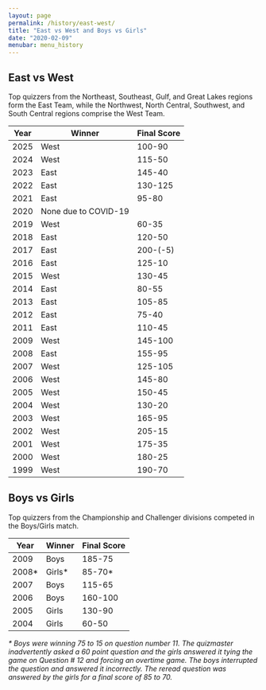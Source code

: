 ```yaml
---
layout: page
permalink: /history/east-west/
title: "East vs West and Boys vs Girls"
date: "2020-02-09"
menubar: menu_history
---
```


## East vs West

Top quizzers from the Northeast, Southeast, Gulf, and Great Lakes regions form the East Team, while the Northwest, North Central, Southwest, and South Central regions comprise the West Team.

| Year | Winner               | Final Score |
| ---- | -------------------- | ----------- |
| 2025 | West                 | 100-90      |
| 2024 | West                 | 115-50      |
| 2023 | East                 | 145-40      |
| 2022 | East                 | 130-125     |
| 2021 | East                 | 95-80       |
| 2020 | None due to COVID-19 |             |
| 2019 | West                 | 60-35       |
| 2018 | East                 | 120-50      |
| 2017 | East                 | 200-(-5)    |
| 2016 | East                 | 125-10      |
| 2015 | West                 | 130-45      |
| 2014 | East                 | 80-55       |
| 2013 | East                 | 105-85      |
| 2012 | East                 | 75-40       |
| 2011 | East                 | 110-45      |
| 2009 | West                 | 145-100     |
| 2008 | East                 | 155-95      |
| 2007 | West                 | 125-105     |
| 2006 | West                 | 145-80      |
| 2005 | West                 | 150-45      |
| 2004 | West                 | 130-20      |
| 2003 | West                 | 165-95      |
| 2002 | West                 | 205-15      |
| 2001 | West                 | 175-35      |
| 2000 | West                 | 180-25      |
| 1999 | West                 | 190-70      |

## Boys vs Girls

Top quizzers from the Championship and Challenger divisions competed in the Boys/Girls match.

| Year   | Winner  | Final Score |
| ------ | ------- | ----------- |
| 2009   | Boys    | 185-75      |
| 2008\* | Girls\* | 85-70\*     |
| 2007   | Boys    | 115-65      |
| 2006   | Boys    | 160-100     |
| 2005   | Girls   | 130-90      |
| 2004   | Girls   | 60-50       |

_\* Boys were winning 75 to 15 on question number 11. The quizmaster inadvertently asked a 60 point question and the girls answered it tying the game on Question # 12 and forcing an overtime game. The boys interrupted the question and answered it incorrectly. The reread question was answered by the girls for a final score of 85 to 70._
